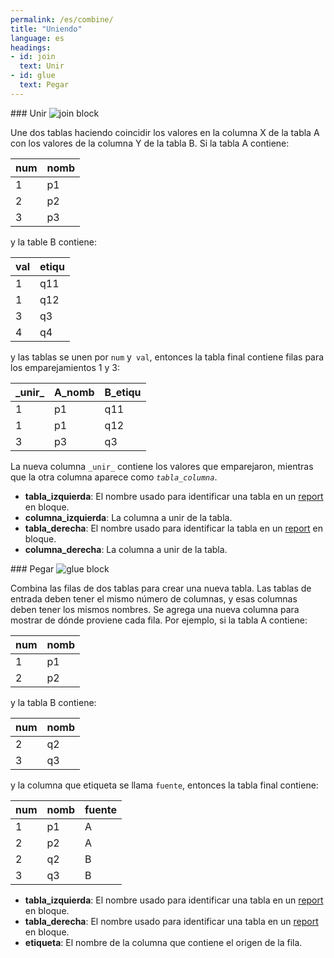```yaml
---
permalink: /es/combine/
title: "Uniendo"
language: es
headings:
- id: join
  text: Unir
- id: glue
  text: Pegar
---
```


<div id="join" markdown="1">
### Unir

<img class="block" src="{{ 'es/combine/join.svg' | relative_url }}" alt="join block"/>

Une dos tablas haciendo coincidir los valores en la columna X de la tabla A
con los valores de la columna Y de la tabla B.
Si la tabla A contiene:

| num | nomb |
| --- | ---- |
|   1 |   p1 |
|   2 |   p2 |
|   3 |   p3 |

y la table B contiene:

| val | etiqu |
| --- | ----- |
|   1 |   q11 |
|   1 |   q12 |
|   3 |   q3  |
|   4 |   q4  |

y las tablas se unen por `num` y` val`,
entonces la tabla final contiene filas para los emparejamientos 1 y 3:

| \_unir\_ | A_nomb | B_etiqu |
| -------- | ------ | ------- |
| 1        |    p1  |     q11 |
| 1        |    p1  |     q12 |
| 3        |    p3  |     q3  |

La nueva columna <code>\_unir\_</code> contiene los valores que emparejaron,
mientras que la otra columna aparece como <code><em>tabla</em>\_<em>columna</em></code>.

- **tabla_izquierda**: El nombre usado para identificar una tabla en un  [report](../transform/#report) en bloque.
- **columna_izquierda**: La columna a unir de la tabla.
- **tabla_derecha**: El nombre usado para identificar la tabla en un [report](../transform/#report) en bloque.
- **columna_derecha**: La columna a unir de la tabla.
</div>

<div id="glue" markdown="1">
### Pegar

<img class="block" src="{{ 'es/combine/glue.svg' | relative_url }}" alt="glue block"/>

Combina las filas de dos tablas para crear una nueva tabla.
Las tablas de entrada deben tener el mismo número de columnas,
y esas columnas deben tener los mismos nombres.
Se agrega una nueva columna para mostrar de dónde proviene cada fila.
Por ejemplo,
si la tabla A contiene:

| num | nomb |
| --- | ---- |
|   1 |   p1 |
|   2 |   p2 |

y la tabla B contiene:

| num | nomb |
| --- | ---- |
|   2 |   q2 |
|   3 |   q3 |

y la columna que etiqueta se llama `fuente`,
entonces la tabla final contiene:

| num | nomb | fuente |
| --- | ---- | ------ |
|   1 |   p1 |      A |
|   2 |   p2 |      A |
|   2 |   q2 |      B |
|   3 |   q3 |      B |

- **tabla_izquierda**: El nombre usado para identificar una tabla en un  [report](../combine/#report) en bloque.
- **tabla_derecha**: El nombre usado para identificar una tabla en un  [report](../combine/#report) en bloque.
- **etiqueta**: El nombre de la columna que contiene el origen de la fila.
</div>
